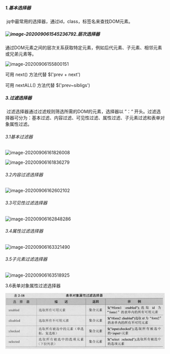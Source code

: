 ##### 1.基本选择器

​	jq中最常用的选择器，通过id，class，标签名来查找DOM元素。

##### ![image-20200906154523679](C:\Users\林帅哥\AppData\Roaming\Typora\typora-user-images\image-20200906154523679.png)2.层次选择器

​	通过DOM元素之间的层次关系获取特定元素，例如后代元素、子元素、相邻元素或兄弟元素等。

![image-20200906155800151](C:\Users\林帅哥\AppData\Roaming\Typora\typora-user-images\image-20200906155800151.png)

可用 next() 方法代替 $('prev + next')

可用 nextALL() 方法代替 $('prev~sibligs')

##### 3.过滤选择器

​	过滤选择器通过过滤规则筛选所需的DOM的元素，选择器以 ”：“ 开头。过滤选择器可分为：基本过滤、内容过滤、可见性过滤、属性过滤、子元素过滤和表单对象属性过滤。

###### 3.1基本过滤器

![image-20200906161826008](C:\Users\林帅哥\AppData\Roaming\Typora\typora-user-images\image-20200906161826008.png)

![image-20200906161836279](C:\Users\林帅哥\AppData\Roaming\Typora\typora-user-images\image-20200906161836279.png)

###### 3.2内容过滤选择器

![image-20200906162602102](C:\Users\林帅哥\AppData\Roaming\Typora\typora-user-images\image-20200906162602102.png)

###### 3.3可见性过滤选择器

![image-20200906162848286](C:\Users\林帅哥\AppData\Roaming\Typora\typora-user-images\image-20200906162848286.png)

###### 3.4属性过滤选择器

![image-20200906163321490](C:\Users\林帅哥\AppData\Roaming\Typora\typora-user-images\image-20200906163321490.png)

###### 3.5子元素过滤选择器

![image-20200906163518925](C:\Users\林帅哥\AppData\Roaming\Typora\typora-user-images\image-20200906163518925.png)

3.6表单对象属性过滤选择器

![image-20200906163649818](https://github.com/lin-zp/jq_notes/blob/master/images/image-20200906163649818.png)
